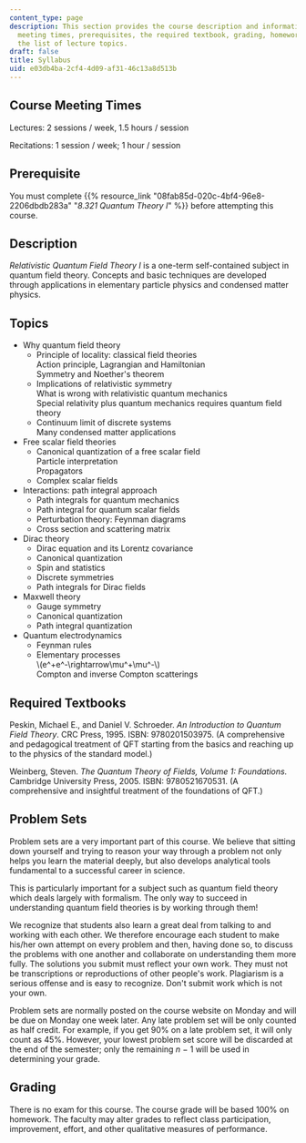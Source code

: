 ```yaml
---
content_type: page
description: This section provides the course description and information on course
  meeting times, prerequisites, the required textbook, grading, homework policy, and
  the list of lecture topics.
draft: false
title: Syllabus
uid: e03db4ba-2cf4-4d09-af31-46c13a8d513b
---
```

## Course Meeting Times

Lectures: 2 sessions / week, 1.5 hours / session

Recitations: 1 session / week; 1 hour / session

## Prerequisite

You must complete {{% resource_link "08fab85d-020c-4bf4-96e8-2206dbdb283a" "*8.321 Quantum Theory I*" %}} before attempting this course.

## Description

*Relativistic Quantum Field Theory I* is a one-term self-contained subject in quantum field theory. Concepts and basic techniques are developed through applications in elementary particle physics and condensed matter physics.

## Topics

- Why quantum field theory
    - Principle of locality: classical field theories              
        Action principle, Lagrangian and Hamiltonian             
        Symmetry and Noether's theorem
    - Implications of relativistic symmetry             
        What is wrong with relativistic quantum mechanics             
        Special relativity plus quantum mechanics requires quantum field theory
    - Continuum limit of discrete systems            
        Many condensed matter applications
- Free scalar field theories
    - Canonical quantization of a free scalar field            
        Particle interpretation            
        Propagators
    - Complex scalar fields
- Interactions: path integral approach
    - Path integrals for quantum mechanics 
    - Path integral for quantum scalar fields 
    - Perturbation theory: Feynman diagrams 
    - Cross section and scattering matrix
- Dirac theory
    - Dirac equation and its Lorentz covariance 
    - Canonical quantization 
    - Spin and statistics 
    - Discrete symmetries 
    - Path integrals for Dirac fields
- Maxwell theory
    - Gauge symmetry 
    - Canonical quantization 
    - Path integral quantization
- Quantum electrodynamics
    - Feynman rules 
    - Elementary processes           
        \\(e^+e^-\rightarrow\mu^+\mu^-\\)           
        Compton and inverse Compton scatterings

## Required Textbooks

Peskin, Michael E., and Daniel V. Schroeder. *An Introduction to Quantum Field Theory*. CRC Press, 1995. ISBN: 9780201503975. (A comprehensive and pedagogical treatment of QFT starting from the basics and reaching up to the physics of the standard model.)

Weinberg, Steven. *The Quantum Theory of Fields, Volume 1: Foundations.* Cambridge University Press, 2005. ISBN: 9780521670531. (A comprehensive and insightful treatment of the foundations of QFT.)

## Problem Sets

Problem sets are a very important part of this course. We believe that sitting down yourself and trying to reason your way through a problem not only helps you learn the material deeply, but also develops analytical tools fundamental to a successful career in science.

This is particularly important for a subject such as quantum field theory which deals largely with formalism. The only way to succeed in understanding quantum field theories is by working through them!

We recognize that students also learn a great deal from talking to and working with each other. We therefore encourage each student to make his/her own attempt on every problem and then, having done so, to discuss the problems with one another and collaborate on understanding them more fully. The solutions you submit must reflect your own work. They must not be transcriptions or reproductions of other people's work. Plagiarism is a serious offense and is easy to recognize. Don't submit work which is not your own.

Problem sets are normally posted on the course website on Monday and will be due on Monday one week later. Any late problem set will be only counted as half credit. For example, if you get 90% on a late problem set, it will only count as 45%. However, your lowest problem set score will be discarded at the end of the semester; only the remaining *n* − 1 will be used in determining your grade.

## Grading

There is no exam for this course. The course grade will be based 100% on homework. The faculty may alter grades to reflect class participation, improvement, effort, and other qualitative measures of performance.